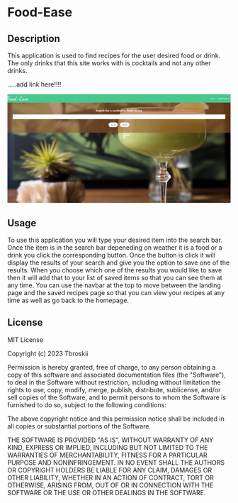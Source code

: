 # Food-Ease

## Description
This application is used to find recipes for the user desired food or drink. The only drinks that this site works with is cocktails and not any other drinks.

.....add link here!!!!

![landingpage](./assets/landingpage.PNG)

## Usage
To use this application you will type your desired item into the search bar. Once the item is in the search bar depeneding on weather it is a food or a drink you click the corresponding button. Once the button is click it will display the results of your search and give you the option to save one of the results. When you choose which one of the results you would like to save then it will add that to your list of saved items so that you can see them at any time. You can use the navbar at the top to move between the landing page and the saved recipes page so that you can view your recipes at any time as well as go back to the homepage.


## License
MIT License

Copyright (c) 2023 Tbroskii

Permission is hereby granted, free of charge, to any person obtaining a copy
of this software and associated documentation files (the "Software"), to deal
in the Software without restriction, including without limitation the rights
to use, copy, modify, merge, publish, distribute, sublicense, and/or sell
copies of the Software, and to permit persons to whom the Software is
furnished to do so, subject to the following conditions:

The above copyright notice and this permission notice shall be included in all
copies or substantial portions of the Software.

THE SOFTWARE IS PROVIDED "AS IS", WITHOUT WARRANTY OF ANY KIND, EXPRESS OR
IMPLIED, INCLUDING BUT NOT LIMITED TO THE WARRANTIES OF MERCHANTABILITY,
FITNESS FOR A PARTICULAR PURPOSE AND NONINFRINGEMENT. IN NO EVENT SHALL THE
AUTHORS OR COPYRIGHT HOLDERS BE LIABLE FOR ANY CLAIM, DAMAGES OR OTHER
LIABILITY, WHETHER IN AN ACTION OF CONTRACT, TORT OR OTHERWISE, ARISING FROM,
OUT OF OR IN CONNECTION WITH THE SOFTWARE OR THE USE OR OTHER DEALINGS IN THE
SOFTWARE.